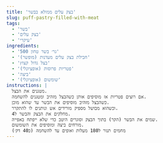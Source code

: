 ```yaml
---
title: 'בצק עלים ממולא בבשר'
slug: puff-pastry-filled-with-meat
tags:
  - 'בשר'
  - 'בצק עלים'
  - 'עיקרי'
ingredients:
  - '500 גר׳ בשר טחון'
  - 'חבילת בצק עלים מעדנות (מופשר)'
  - 'בצל גדול קצוץ'
  - 'פטריות פרוסות (אופציונלי)'
  - 'ביצה'
  - 'שומשום (אופציונלי)'
instructions: |
  מטגנים את הבצל.
  אם רוצים פטריות אז מוסיפים אותן כשהבצל מזהיב ומטגנים להשחמה.
  כשהבצל מזהיב מוסיפים את הבשר עד שהוא מוכן.
  וכשהוא מבושל מספיק מורידים אש ונותנים לו להתקרר.
  מחלקים את הבצק והבשר ל4.
  שמים את הבשר (הקר) בתוך הבצק וסוגרים היטב כדי שלא ייפתח באפייה.
  מורחים ביצה ומוסיפים את השומשום.
  מחמים תנור ל180 מעלות ואופים עד להשחמה (כ40 דק׳)
---
```

